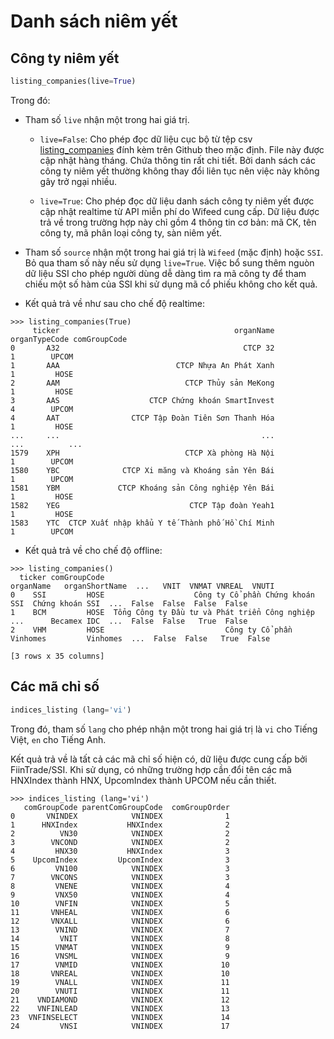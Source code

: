 # Danh sách niêm yết

## Công ty niêm yết
```python
listing_companies(live=True)
```

Trong đó: 

- Tham số `live` nhận một trong hai giá trị.
  - `live=False`: Cho phép đọc dữ liệu cục bộ từ tệp csv [listing_companies](https://raw.githubusercontent.com/thinh-vu/vnstock/beta/data/listing_companies_enhanced-2023.csv) đính kèm trên Github theo mặc định. File này được cập nhật hàng tháng. Chứa thông tin rất chi tiết. Bởi danh sách các công ty niêm yết thường không thay đổi liên tục nên việc này không gây trở ngại nhiều.

  - `live=True`: Cho phép đọc dữ liệu danh sách công ty niêm yết được cập nhật realtime từ API miễn phí do Wifeed cung cấp. Dữ liệu được trả về trong trường hợp này chỉ gồm 4 thông tin cơ bản: mã CK, tên công ty, mã phân loại công ty, sàn niêm yết.

- Tham số `source` nhận một trong hai giá trị là `Wifeed` (mặc định) hoặc `SSI`. Bỏ qua tham số này nếu sử dụng `live=True`. Việc bổ sung thêm nguòn dữ liệu SSI cho phép người dùng dễ dàng tìm ra mã công ty để tham chiếu một số hàm của SSI khi sử dụng mã cổ phiếu không cho kết quả.

- Kết quả trả về như sau cho chế độ realtime:

```shell
>>> listing_companies(True)
     ticker                                       organName  organTypeCode comGroupCode
0       A32                                         CTCP 32              1        UPCOM
1       AAA                          CTCP Nhựa An Phát Xanh              1         HOSE
2       AAM                            CTCP Thủy sản MeKong              1         HOSE
3       AAS                    CTCP Chứng khoán SmartInvest              4        UPCOM
4       AAT                CTCP Tập Đoàn Tiên Sơn Thanh Hóa              1         HOSE
...     ...                                             ...            ...          ...
1579    XPH                            CTCP Xà phòng Hà Nội              1        UPCOM
1580    YBC              CTCP Xi măng và Khoáng sản Yên Bái              1        UPCOM
1581    YBM             CTCP Khoáng sản Công nghiệp Yên Bái              1         HOSE
1582    YEG                             CTCP Tập đoàn Yeah1              1         HOSE
1583    YTC  CTCP Xuất nhập khẩu Y tế Thành phố Hồ Chí Minh              1        UPCOM
```


- Kết quả trả về cho chế độ offline:

```shell
>>> listing_companies()
  ticker comGroupCode                                          organName   organShortName  ...   VNIT  VNMAT VNREAL  VNUTI
0    SSI         HOSE                    Công ty Cổ phần Chứng khoán SSI  Chứng khoán SSI  ...  False  False  False  False
1    BCM         HOSE  Tổng Công ty Đầu tư và Phát triển Công nghiệp ...      Becamex IDC  ...  False  False   True  False
2    VHM         HOSE                           Công ty Cổ phần Vinhomes         Vinhomes  ...  False  False   True  False

[3 rows x 35 columns]
```

## Các mã chỉ số

```python
indices_listing (lang='vi')
```
Trong đó, tham số `lang` cho phép nhận một trong hai giá trị là `vi` cho Tiếng Việt, `en` cho Tiếng Anh.

Kết quả trả về là tất cả các mã chỉ số hiện có, dữ liệu được cung cấp bởi FiinTrade/SSI. Khi sử dụng, có những trường hợp cần đổi tên các mã HNXIndex thành HNX, UpcomIndex thành UPCOM nếu cần thiết.

```shell
>>> indices_listing (lang='vi')
   comGroupCode parentComGroupCode  comGroupOrder
0       VNINDEX            VNINDEX              1
1      HNXIndex           HNXIndex              2
2          VN30            VNINDEX              2
3        VNCOND            VNINDEX              2
4         HNX30           HNXIndex              3
5    UpcomIndex         UpcomIndex              3
6         VN100            VNINDEX              3
7        VNCONS            VNINDEX              3
8         VNENE            VNINDEX              4
9         VNX50            VNINDEX              4
10        VNFIN            VNINDEX              5
11       VNHEAL            VNINDEX              6
12       VNXALL            VNINDEX              6
13        VNIND            VNINDEX              7
14         VNIT            VNINDEX              8
15        VNMAT            VNINDEX              9
16        VNSML            VNINDEX              9
17        VNMID            VNINDEX             10
18       VNREAL            VNINDEX             10
19        VNALL            VNINDEX             11
20        VNUTI            VNINDEX             11
21    VNDIAMOND            VNINDEX             12
22    VNFINLEAD            VNINDEX             13
23  VNFINSELECT            VNINDEX             14
24         VNSI            VNINDEX             17
```